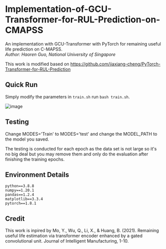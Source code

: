 # Implementation-of-GCU-Transformer-for-RUL-Prediction-on-CMAPSS
An implementation with GCU-Transformer with PyTorch for remaining useful life prediction on C-MAPSS.   
_Author: Haoren Guo, National University of Singapore_

This work is modified based on https://github.com/jiaxiang-cheng/PyTorch-Transformer-for-RUL-Prediction
## Quick Run
Simply modify the parameters in `train.sh` run `bash train.sh`. 

![image](https://user-images.githubusercontent.com/42372352/233019047-8a269673-f435-463c-a462-597b17c161a7.png)

## Testing
Change MODES='Train' to MODES='test' and change the MODEL_PATH to the model you saved. 

The testing is conducted for each epoch as the data set is not large so it's no big deal but you may remove them and only do the evaluation after finishing the training epochs.

## Environment Details
```
python==3.8.8
numpy==1.20.1
pandas==1.2.4
matplotlib==3.3.4
pytorch==1.8.1
```

## Credit
This work is inpired by Mo, Y., Wu, Q., Li, X., & Huang, B. (2021). Remaining useful life estimation via transformer encoder enhanced by a gated convolutional unit. Journal of Intelligent Manufacturing, 1-10.

